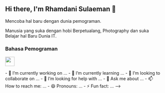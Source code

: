 <h2> Hi there, I'm <b>Rhamdani Sulaeman</b> 👋</h2>
<p>Mencoba hal baru dengan dunia pemograman.</p>
<p>Manusia yang suka dengan hobi Berpetualang, Photography dan suka Belajar hal Baru Dunia IT.</p>

<h3>Bahasa Pemograman</h3>
<p><img src="https://cdn-icons-png.flaticon.com/512/528/528261.png" width="30"></p>
- 🔭 I’m currently working on ...
- 🌱 I’m currently learning ...
- 👯 I’m looking to collaborate on ...
- 🤔 I’m looking for help with ...
- 💬 Ask me about ...
- 📫 How to reach me: ...
- 😄 Pronouns: ...
- ⚡ Fun fact: ...
-->
